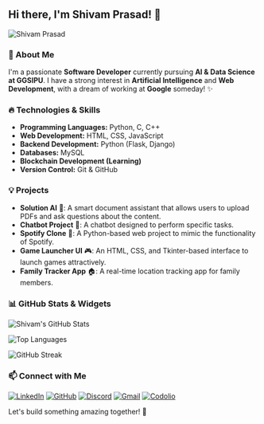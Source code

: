 ## Hi there, I'm Shivam Prasad! 👋

![Shivam Prasad](https://raw.githubusercontent.com/Shivam-Prasad/Shivam-Prasad/main/image.png)

### 🚀 About Me

I'm a passionate **Software Developer** currently pursuing **AI & Data Science at GGSIPU**. I have a strong interest in **Artificial Intelligence** and **Web Development**, with a dream of working at **Google** someday! ✨

### 🔥 Technologies & Skills

- **Programming Languages:** Python, C, C++
- **Web Development:** HTML, CSS, JavaScript
- **Backend Development:** Python (Flask, Django)
- **Databases:** MySQL
- **Blockchain Development (Learning)**
- **Version Control:** Git & GitHub

### 💡 Projects

- **Solution AI** 📄: A smart document assistant that allows users to upload PDFs and ask questions about the content.
- **Chatbot Project** 🤖: A chatbot designed to perform specific tasks.
- **Spotify Clone** 🎵: A Python-based web project to mimic the functionality of Spotify.
- **Game Launcher UI** 🎮: An HTML, CSS, and Tkinter-based interface to launch games attractively.
- **Family Tracker App** 🏠: A real-time location tracking app for family members.

### 📊 GitHub Stats & Widgets

![Shivam's GitHub Stats](https://github-readme-stats.vercel.app/api?username=Shivam-Prasad&show_icons=true&theme=radical)

![Top Languages](https://github-readme-stats.vercel.app/api/top-langs/?username=Shivam-Prasad&layout=compact&theme=radical)

![GitHub Streak](https://github-readme-streak-stats.herokuapp.com/?user=Shivam-Prasad&theme=radical)

### 📫 Connect with Me

[![LinkedIn](https://img.shields.io/badge/LinkedIn-0A66C2?style=for-the-badge&logo=linkedin&logoColor=white)](https://www.linkedin.com/in/shivamprasad5953/)
[![GitHub](https://img.shields.io/badge/GitHub-181717?style=for-the-badge&logo=github&logoColor=white)](https://github.com/SkyRex06)
[![Discord](https://img.shields.io/badge/Discord-5865F2?style=for-the-badge&logo=discord&logoColor=white)](https://discord.com/users/skyrex.sr)
[![Gmail](https://img.shields.io/badge/Gmail-D14836?style=for-the-badge&logo=gmail&logoColor=white)](mailto:shivamprasad5953@gmail.com)
[![Codolio](https://img.shields.io/badge/Codolio-2E86C1?style=for-the-badge&logo=codeforces&logoColor=white)](https://codolio.com/profile/SkyRex)

Let's build something amazing together! 🚀

